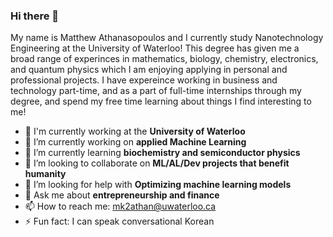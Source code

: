 ### Hi there 👋

My name is Matthew Athanasopoulos and I currently study Nanotechnology Engineering at the University of Waterloo! This degree has given me a broad range of experinces in mathematics, biology, chemistry, electronics, and quantum physics which I am enjoying applying in personal and professional projects. I have expereince working in business and technology part-time, and as a part of full-time internships through my degree, and spend my free time learning about things I find interesting to me!

- 🏢 I'm currently working at the **University of Waterloo**
- 🔭 I’m currently working on **applied Machine Learning**
- 🌱 I’m currently learning **biochemistry and semiconductor physics**
- 👯 I’m looking to collaborate on **ML/AL/Dev projects that benefit humanity**
- 🤔 I’m looking for help with **Optimizing machine learning models**
- 💬 Ask me about **entrepreneurship and finance**
- 📫 How to reach me: mk2athan@uwaterloo.ca
- ⚡ Fun fact: I can speak conversational Korean
